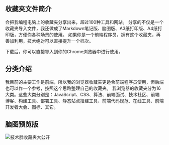 ## 收藏夹文件简介

会把我编程电脑上的收藏夹分享出来，超过100种工具和网站。
分享的不仅是一个收藏夹导入文件，我还做成了Markdown笔记版、脑图版、A3纸打印版、A4纸打印版，方便你各种场景的使用。
如果你是一个前端程序员，拥有这个收藏夹，再善加利用，技术绝对可以直接提升一个档次。

下载后，你可以直接导入到你的Chrome浏览器中进行使用。


## 分类介绍

我目前的主要工作是前端，所以我的浏览器收藏夹更适合前端程序员使用，但后端也可以作一个参考，按照这个思路整理自己的收藏夹。
我浏览器的收藏夹分为16大类。这些大类分别是：JavaScript、CSS、算法、前端面试、技术社区、前端博客、构建工具、部署工具、静态站点搭建工具、前端代码规范、在线工具、前端开发者大会、图标、其它。

## 脑图预览版

![技术胖收藏夹大公开](https://newimg.jspang.com/Favorites_1.jpg)